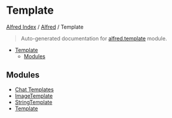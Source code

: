 # Template

[Alfred Index](../../README.md#alfred-index) / [Alfred](../index.md#alfred) / Template

> Auto-generated documentation for [alfred.template](../../../alfred/template/__init__.py) module.

- [Template](#template)
  - [Modules](#modules)

## Modules

- [Chat Templates](chat_templates/index.md)
- [ImageTemplate](./image_template.md)
- [StringTemplate](./string_template.md)
- [Template](./template.md)